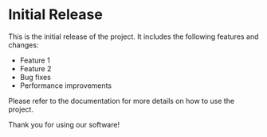 # Initial Release

This is the initial release of the project. It includes the following features and changes:

- Feature 1
- Feature 2
- Bug fixes
- Performance improvements

Please refer to the documentation for more details on how to use the project.

Thank you for using our software!
